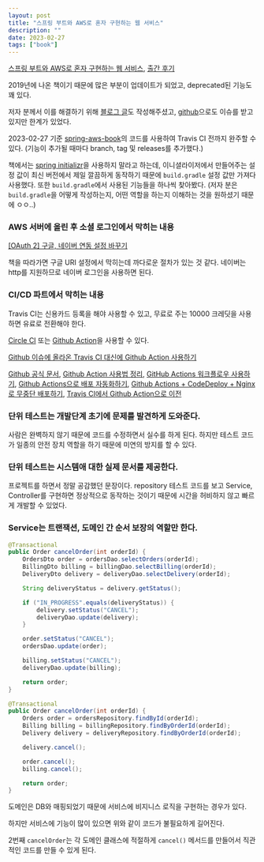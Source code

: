 ```yaml
---
layout: post
title: "스프링 부트와 AWS로 혼자 구현하는 웹 서비스"
description: ""
date: 2023-02-27
tags: ["book"]
---
```


<a href="http://www.yes24.com/Product/Goods/83849117">스프링 부트와 AWS로 혼자 구현하는 웹 서비스</a>, <a href="https://jojoldu.tistory.com/463">출간 후기</a>

2019년에 나온 책이기 때문에 많은 부분이 업데이트가 되었고, deprecated된 기능도 꽤 있다.

저자 분께서 이를 해결하기 위해 <a href="https://jojoldu.tistory.com/539">블로그 글</a>도 작성해주셨고, <a href="https://github.com/jojoldu/freelec-springboot2-webservice/issues">github</a>으로도 이슈를 받고 있지만 한계가 있었다.

2023-02-27 기준 <a href="https://github.com/hyuunnn/spring-aws-book">spring-aws-book</a>의 코드를 사용하여 Travis CI 전까지 완주할 수 있다. (기능이 추가될 때마다 branch, tag 및 releases를 추가했다.)

책에서는 <a href="https://start.spring.io/">spring initializr</a>을 사용하지 말라고 하는데, 이니셜라이저에서 만들어주는 설정 값이 최신 버전에서 제일 깔끔하게 동작하기 때문에 `build.gradle` 설정 값만 가져다 사용했다. 또한 `build.gradle`에서 사용된 기능들을 하나씩 찾아봤다. (저자 분은 `build.gradle`을 어떻게 작성하는지, 어떤 역할을 하는지 이해하는 것을 원하셨기 때문에 ㅇㅇ..)

### AWS 서버에 올린 후 소셜 로그인에서 막히는 내용

<a href="https://yeonyeon.tistory.com/69">[OAuth 2] 구글, 네이버 연동 설정 바꾸기</a> 

책을 따라가면 구글 URI 설정에서 막히는데 까다로운 절차가 있는 것 같다. 네이버는 http를 지원하므로 네이버 로그인을 사용하면 된다.

### CI/CD 파트에서 막히는 내용

Travis CI는 신용카드 등록을 해야 사용할 수 있고, 무료로 주는 10000 크레딧을 사용하면 유료로 전환해야 한다.

<a href="https://circleci.com/pricing">Circle CI</a> 또는 <a href="https://docs.github.com/ko/billing/managing-billing-for-github-actions/about-billing-for-github-actions">Github Action</a>을 사용할 수 있다.

<a href="https://github.com/jojoldu/freelec-springboot2-webservice/issues/806">Github 이슈에 올라온 Travis CI 대신에 Github Action 사용하기</a>

<a href="https://docs.github.com/ko/actions">Github 공식 문서</a>, <a href="https://zzsza.github.io/development/2020/06/06/github-action/">Github Action 사용법 정리</a>, <a href="https://blog.outsider.ne.kr/1510">GitHub Actions 워크플로우 사용하기</a>, <a href="https://meetup.nhncloud.com/posts/286">Github Actions으로 배포 자동화하기</a>, <a href="https://wbluke.tistory.com/39">Github Actions + CodeDeploy + Nginx 로 무중단 배포하기</a>, <a href="https://velog.io/@jjy5349/Travis-CI%EC%97%90%EC%84%9C-Github-Action%EC%9C%BC%EB%A1%9C-%EC%9D%B4%EC%A0%84">Travis CI에서 Github Action으로 이전</a>

### 단위 테스트는 개발단계 초기에 문제를 발견하게 도와준다.

사람은 완벽하지 않기 때문에 코드를 수정하면서 실수를 하게 된다. 하지만 테스트 코드가 일종의 안전 장치 역할을 하기 때문에 미연의 방지를 할 수 있다.

### 단위 테스트는 시스템애 대한 실제 문서를 제공한다.

프로젝트를 하면서 정말 공감했던 문장이다. repository 테스트 코드를 보고 Service, Controller를 구현하면 정상적으로 동작하는 것이기 때문에 시간을 허비하지 않고 빠르게 개발할 수 있었다.

### Service는 트랜잭션, 도메인 간 순서 보장의 역할만 한다.

```java
@Transactional
public Order cancelOrder(int orderId) {
    OrdersDto order = ordersDao.selectOrders(orderId);
    BillingDto billing = billingDao.selectBilling(orderId);
    DeliveryDto delivery = deliveryDao.selectDelivery(orderId);

    String deliveryStatus = delivery.getStatus();

    if ("IN_PROGRESS".equals(deliveryStatus)) {
        delivery.setStatus("CANCEL");
        deliveryDao.update(delivery);
    }

    order.setStatus("CANCEL");
    ordersDao.update(order);

    billing.setStatus("CANCEL");
    deliveryDao.update(billing);

    return order;
}
```

```java
@Transactional
public Order cancelOrder(int orderId) {
    Orders order = ordersRepository.findById(orderId);
    Billing billing = billingRepository.findByOrderId(orderId);
    Delivery delivery = deliveryRepository.findByOrderId(orderId);

    delivery.cancel();

    order.cancel();
    billing.cancel();

    return order;
}
```

도메인은 DB와 매핑되었기 때문에 서비스에 비지니스 로직을 구현하는 경우가 있다.

하지만 서비스에 기능이 많이 있으면 위와 같이 코드가 불필요하게 길어진다.

2번째 `cancelOrder`는 각 도메인 클래스에 적절하게 `cancel()` 메서드를 만들어서 직관적인 코드를 만들 수 있게 된다.

